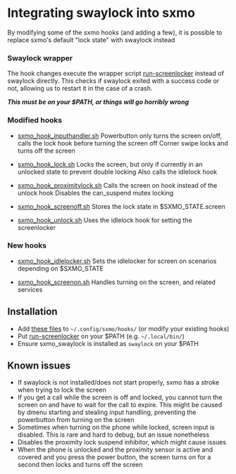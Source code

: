 # Integrating swaylock into sxmo

By modifying some of the sxmo hooks (and adding a few), it is possible to replace sxmo's default "lock state" with swaylock instead

### Swaylock wrapper

The hook changes execute the wrapper script [run-screenlocker](https://github.com/KaffeinatedKat/sxmo_swaylock/blob/master/scripts/run-screenlocker) instead of swaylock directly. This checks if swaylock exited with a success code or not, allowing us to restart it in the case of a crash. 

***This must be on your $PATH, or things will go horribly wrong***

### Modified hooks

- [sxmo_hook_inputhandler.sh](https://github.com/KaffeinatedKat/sxmo_swaylock/blob/master/sxmo_hooks/sxmo_hook_inputhandler.sh)
Powerbutton only turns the screen on/off, calls the lock hook before turning the screen off
Corner swipe locks and turns off the screen

- [sxmo_hook_lock.sh](https://github.com/KaffeinatedKat/sxmo_swaylock/blob/master/sxmo_hooks/sxmo_hook_lock.sh)
Locks the screen, but only if currently in an unlocked state to prevent double locking
Also calls the idlelock hook

- [sxmo_hook_proximitylock.sh](https://github.com/KaffeinatedKat/sxmo_swaylock/blob/master/sxmo_hooks/sxmo_hook_proximitylock.sh)
Calls the screen on hook instead of the unlock hook
Disables the can_suspend mutex locking

- [sxmo_hook_screenoff.sh](https://github.com/KaffeinatedKat/sxmo_swaylock/blob/master/sxmo_hooks/sxmo_hook_screenoff.sh)
Stores the lock state in $SXMO_STATE.screen

- [sxmo_hook_unlock.sh](https://github.com/KaffeinatedKat/sxmo_swaylock/blob/master/sxmo_hooks/sxmo_hook_unlock.sh)
Uses the idlelock hook for setting the screenlocker 

### New hooks

- [sxmo_hook_idlelocker.sh](https://github.com/KaffeinatedKat/sxmo_swaylock/blob/master/sxmo_hooks/sxmo_hook_idlelocker.sh) 
Sets the idlelocker for screen on scenarios depending on $SXMO_STATE

- [sxmo_hook_screenon.sh](https://github.com/KaffeinatedKat/sxmo_swaylock/blob/master/sxmo_hooks/sxmo_hook_screenon.sh)
Handles turning on the screen, and related services  

## Installation

- Add [these files](https://github.com/KaffeinatedKat/sxmo_swaylock/blob/master/sxmo_hooks/) to `~/.config/sxmo/hooks/` (or modify your existing hooks)
- Put [run-screenlocker](https://github.com/KaffeinatedKat/sxmo_swaylock/blob/master/scripts/run-screenlocker) on your $PATH (e.g. `~/.local/bin/`)
- Ensure sxmo_swaylock is installed as `swaylock` on your $PATH

## Known issues

- If swaylock is not installed/does not start properly, sxmo has a stroke when trying to lock the screen
- If you get a call while the screen is off and locked, you cannot turn the screen on and have to wait for the call to expire. This might be caused by dmenu starting and stealing input handling, preventing the powerbutton from turning on the screen
- Sometimes when turning on the phone while locked, screen input is disabled. This is rare and hard to debug, but an issue nonetheless
- Disables the proximity lock suspend inhibitor, which might cause issues
- When the phone is unlocked and the proximity sensor is active and covered and you press the power button, the screen turns on for a second then locks and turns off the screen
